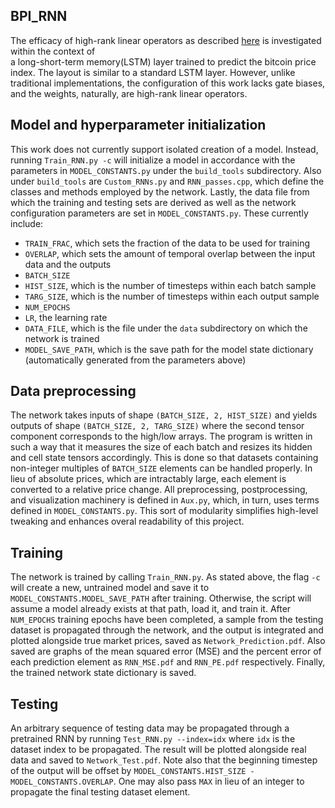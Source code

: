 BPI_RNN
----
The efficacy of high-rank linear operators as described [here](https://github.com/JasperHill/Captcha_Tests_Pytorch/blob/master/Writeups/Writeup.pdf) is investigated within the context of\
a long-short-term memory(LSTM) layer trained to predict the bitcoin price index. The layout is similar to a standard LSTM layer. However, unlike traditional implementations, the configuration of this work lacks gate biases, and the weights, naturally, are high-rank linear operators.


## Model and hyperparameter initialization
This work does not currently support isolated creation of a model. Instead, running `Train_RNN.py -c` will initialize a model in accordance with the parameters in `MODEL_CONSTANTS.py` under the `build_tools` subdirectory. Also under `build_tools` are `Custom_RNNs.py` and `RNN_passes.cpp`, which define the classes and methods employed by the network. Lastly, the data file from which the training and testing sets are derived as well as the network configuration parameters are set in `MODEL_CONSTANTS.py`. These currently include:
* `TRAIN_FRAC`, which sets the fraction of the data to be used for training
* `OVERLAP`, which sets the amount of temporal overlap between the input data and the outputs
* `BATCH_SIZE`
* `HIST_SIZE`, which is the number of timesteps within each batch sample
* `TARG_SIZE`, which is the number of timesteps within each output sample
* `NUM_EPOCHS`
* `LR`, the learning rate
* `DATA_FILE`, which is the file under the `data` subdirectory on which the network is trained
* `MODEL_SAVE_PATH`, which is the save path for the model state dictionary (automatically generated from the parameters above)

## Data preprocessing
The network takes inputs of shape `(BATCH_SIZE, 2, HIST_SIZE)` and yields outputs of shape `(BATCH_SIZE, 2, TARG_SIZE)` where the second tensor component corresponds to the high/low arrays. The program is written in such a way that it measures the size of each batch and resizes its hidden and cell state tensors accordingly. This is done so that datasets containing non-integer multiples of `BATCH_SIZE` elements can be handled properly. In lieu of absolute prices, which are intractably large, each element is converted to a relative price change. All preprocessing, postprocessing, and visualization machinery is defined in `Aux.py`, which, in turn, uses terms defined in `MODEL_CONSTANTS.py`. This sort of modularity simplifies high-level tweaking and enhances overal readability of this project.

## Training
The network is trained by calling `Train_RNN.py`. As stated above, the flag `-c` will create a new, untrained model and save it to `MODEL_CONSTANTS.MODEL_SAVE_PATH` after training. Otherwise, the script will assume a model already exists at that path, load it, and train it. After `NUM_EPOCHS` training epochs have been completed, a sample from the testing dataset is propagated through the network, and the output is integrated and plotted alongside true market prices, saved as `Network_Prediction.pdf`. Also saved are graphs of the mean squared error (MSE) and the percent error of each prediction element as `RNN_MSE.pdf` and `RNN_PE.pdf` respectively. Finally, the trained network state dictionary is saved. 

## Testing
An arbitrary sequence of testing data may be propagated through a pretrained RNN by running `Test_RNN.py --index=idx` where `idx` is the dataset index to be propagated. The result will be plotted alongside real data and saved to `Network_Test.pdf`. Note also that the beginning timestep of the output will be offset by `MODEL_CONSTANTS.HIST_SIZE - MODEL_CONSTANTS.OVERLAP`. One may also pass `MAX` in lieu of an integer to propagate the final testing dataset element.